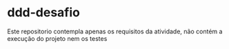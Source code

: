 # ddd-desafio

Este repositorio contempla apenas os requisitos da atividade, não contém a execução do projeto nem os testes

